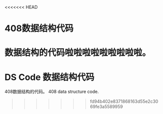 <<<<<<< HEAD
# 408数据结构代码
数据结构的代码啦啦啦啦啦啦啦啦啦。
=======
# DS Code 数据结构代码

408数据结构的代码。
408 data structure code.
>>>>>>> fd94b402e8371868163d55e2c3069fe3a5589959
